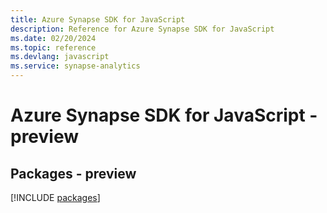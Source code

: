 ```yaml
---
title: Azure Synapse SDK for JavaScript
description: Reference for Azure Synapse SDK for JavaScript
ms.date: 02/20/2024
ms.topic: reference
ms.devlang: javascript
ms.service: synapse-analytics
---
```

# Azure Synapse SDK for JavaScript - preview
## Packages - preview
[!INCLUDE [packages](synapse-index.md)]